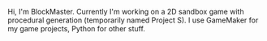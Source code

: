 Hi, I'm BlockMaster.
Currently I'm working on a 2D sandbox game with procedural generation (temporarily named Project S).
I use GameMaker for my game projects, Python for other stuff.
